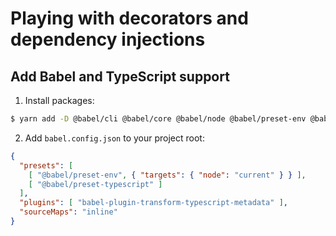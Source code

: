 # Playing with decorators and dependency injections

## Add Babel and TypeScript support

1. Install packages:

```bash
$ yarn add -D @babel/cli @babel/core @babel/node @babel/preset-env @babel/preset-typescript babel-watch babel-plugin-transform-typescript-metadata 
```

2. Add `babel.config.json` to your project root:

```json
{
  "presets": [
    [ "@babel/preset-env", { "targets": { "node": "current" } } ],
    [ "@babel/preset-typescript" ]
  ],
  "plugins": [ "babel-plugin-transform-typescript-metadata" ],
  "sourceMaps": "inline"
}
```
